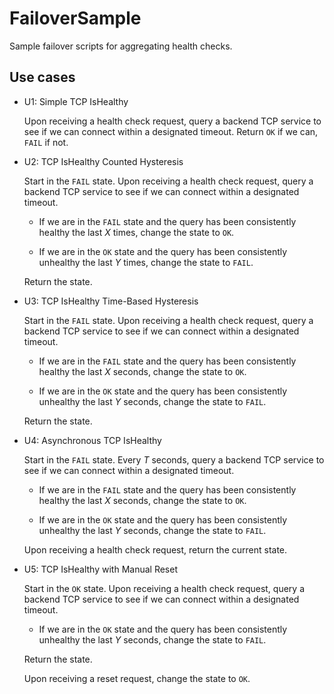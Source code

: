 # FailoverSample
Sample failover scripts for aggregating health checks.

## Use cases ##

*   U1: Simple TCP IsHealthy

    Upon receiving a health check request, query a backend TCP service to 
    see if we can connect within a designated timeout.  Return `OK` if we
    can, `FAIL` if not.

*   U2: TCP IsHealthy Counted Hysteresis

    Start in the `FAIL` state.  Upon receiving a health check request,
    query a backend TCP service to see if we can connect within a designated
    timeout.

    *   If we are in the `FAIL` state and the query has been consistently
        healthy the last _X_ times, change the state to `OK`.

    *   If we are in the `OK` state and the query has been consistently
        unhealthy the last _Y_ times, change the state to `FAIL`.

    Return the state.

*   U3: TCP IsHealthy Time-Based Hysteresis

    Start in the `FAIL` state.  Upon receiving a health check request,
    query a backend TCP service to see if we can connect within a designated
    timeout.

    *   If we are in the `FAIL` state and the query has been consistently
        healthy the last _X_ seconds, change the state to `OK`.

    *   If we are in the `OK` state and the query has been consistently
        unhealthy the last _Y_ seconds, change the state to `FAIL`.

    Return the state.

*   U4: Asynchronous TCP IsHealthy

    Start in the `FAIL` state.  Every _T_ seconds, query a backend TCP
    service to see if we can connect within a designated timeout.

    *   If we are in the `FAIL` state and the query has been consistently
        healthy the last _X_ seconds, change the state to `OK`.

    *   If we are in the `OK` state and the query has been consistently
        unhealthy the last _Y_ seconds, change the state to `FAIL`.

    Upon receiving a health check request, return the current state.

*   U5: TCP IsHealthy with Manual Reset

    Start in the `OK` state.  Upon receiving a health check request, query
    a backend TCP service to see if we can connect within a designated
    timeout.

    *   If we are in the `OK` state and the query has been consistently
        unhealthy the last _Y_ seconds, change the state to `FAIL`.

    Return the state.

    Upon receiving a reset request, change the state to `OK`.


 